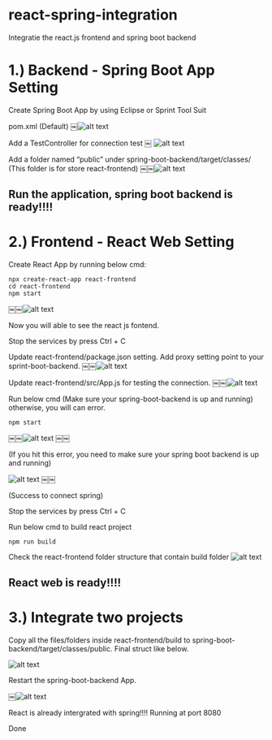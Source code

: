 # react-spring-integration
Integratie the react.js frontend and spring boot backend

# 1.) Backend - Spring Boot App Setting 

Create Spring Boot App by using Eclipse or Sprint Tool Suit

pom.xml (Default)
￼![alt text](https://raw.githubusercontent.com/peterlau0010/react-spring-integration/master/Readme%20Image/pom.xml.jpg)

Add a TestController for connection test
￼
![alt text](https://raw.githubusercontent.com/peterlau0010/react-spring-integration/master/Readme%20Image/testController.jpg)


Add a folder named “public” under spring-boot-backend/target/classes/
(This folder is for store react-frontend)
￼￼![alt text](https://raw.githubusercontent.com/peterlau0010/react-spring-integration/master/Readme%20Image/add%20public%20folder.jpg)


## Run the application, spring boot backend is ready!!!!


# 2.) Frontend - React Web Setting

Create React App by running below cmd:
```
npx create-react-app react-frontend
cd react-frontend
npm start
```
￼￼![alt text](https://raw.githubusercontent.com/peterlau0010/react-spring-integration/master/Readme%20Image/npm%20start.jpg)

Now you will able to see the react js fontend.

Stop the services by press Ctrl + C

Update react-frontend/package.json setting. Add proxy setting point to your sprint-boot-backend.
￼￼![alt text](https://raw.githubusercontent.com/peterlau0010/react-spring-integration/master/Readme%20Image/package%20json.jpg)


Update react-frontend/src/App.js for testing the connection.
￼￼![alt text](https://raw.githubusercontent.com/peterlau0010/react-spring-integration/master/Readme%20Image/call%20to%20testController.jpg)

Run below cmd (Make sure your spring-boot-backend is up and running) otherwise, you will can error.

```
npm start 
```


￼￼![alt text](https://raw.githubusercontent.com/peterlau0010/react-spring-integration/master/Readme%20Image/react%20fail.jpg)
￼￼

(If you hit this error, you need to make sure your spring boot backend is up and running)

![alt text](https://raw.githubusercontent.com/peterlau0010/react-spring-integration/master/Readme%20Image/react%20success.jpg)
￼￼

(Success to connect spring)

Stop the services by press Ctrl + C

Run below cmd to build react project 

```
npm run build
```

Check the react-frontend folder structure that contain build folder
![alt text](https://raw.githubusercontent.com/peterlau0010/react-spring-integration/master/Readme%20Image/react%20build%20folder.jpg)

## React web is ready!!!!

# 3.) Integrate two projects

Copy all the files/folders inside react-frontend/build to spring-boot-backend/target/classes/public. Final struct like below.

![alt text](https://raw.githubusercontent.com/peterlau0010/react-spring-integration/master/Readme%20Image/integrated%20spring%20and%20react.jpg)

Restart the spring-boot-backend App. 

￼![alt text](https://raw.githubusercontent.com/peterlau0010/react-spring-integration/master/Readme%20Image/final%20resutl.jpg)

React is already intergrated with spring!!!! Running at port 8080

Done

